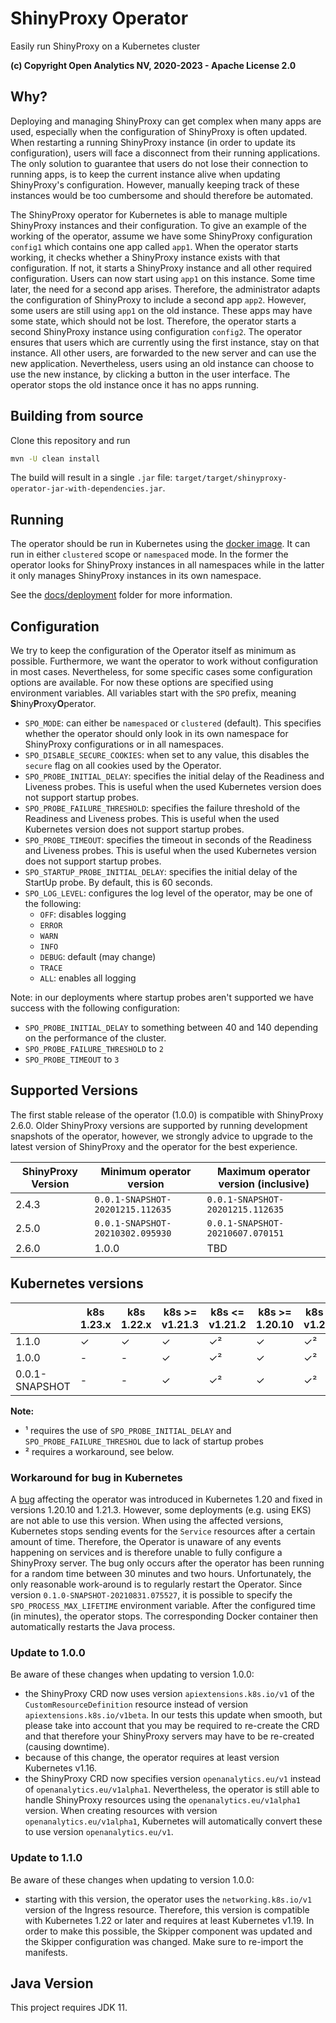 # ShinyProxy Operator

Easily run ShinyProxy on a Kubernetes cluster

**(c) Copyright Open Analytics NV, 2020-2023 - Apache License 2.0**

## Why?

Deploying and managing ShinyProxy can get complex when many apps are used,
especially when the configuration of ShinyProxy is often updated. When
restarting a running ShinyProxy instance (in order to update its configuration),
users will face a disconnect from their running applications. The only solution
to guarantee that users do not lose their connection to running apps, is to keep
the current instance alive when updating ShinyProxy's configuration. However,
manually keeping track of these instances would be too cumbersome and should
therefore be automated.

The ShinyProxy operator for Kubernetes is able to manage multiple ShinyProxy
instances and their configuration. To give an example of the working of the
operator, assume we have some ShinyProxy configuration `config1` which contains
one app called `app1`. When the operator starts working, it checks whether a
ShinyProxy instance exists with that configuration. If not, it starts a
ShinyProxy instance and all other required configuration. Users can now start
using `app1` on this instance. Some time later, the need for a second app
arises. Therefore, the administrator adapts the configuration of ShinyProxy to
include a second app `app2`. However, some users are still using `app1` on the
old instance. These apps may have some state, which should not be lost.
Therefore, the operator starts a second ShinyProxy instance using configuration
`config2`. The operator ensures that users which are currently using the first
instance, stay on that instance. All other users, are forwarded to the new
server and can use the new application. Nevertheless, users using an old
instance can choose to use the new instance, by clicking a button in the user
interface. The operator stops the old instance once it has no apps running.

## Building from source

Clone this repository and run

```bash
mvn -U clean install
```

The build will result in a single `.jar` file:
`target/target/shinyproxy-operator-jar-with-dependencies.jar`.

## Running

The operator should be run in Kubernetes using the [docker image](https://hub.docker.com/r/openanalytics/shinyproxy-operator).
It can run in either `clustered` scope or `namespaced` mode. In the former the
operator looks for ShinyProxy instances in all namespaces while in the latter it
only manages ShinyProxy instances in its own namespace.

See the [docs/deployment](docs/deployment) folder for more information.

## Configuration

We try to keep the configuration of the Operator itself as minimum as possible.
Furthermore, we want the operator to work without configuration in most cases.
Nevertheless, for some specific cases some configuration options are available.
For now these options are specified using environment variables. All variables
start with the `SPO` prefix, meaning **S**hiny**P**roxy**O**perator.

- `SPO_MODE`: can either be `namespaced` or `clustered` (default). This
  specifies whether the operator should only look in its own namespace for
  ShinyProxy configurations or in all namespaces.
- `SPO_DISABLE_SECURE_COOKIES`: when set to any value, this disables the
  `secure` flag on all cookies used by the Operator.
- `SPO_PROBE_INITIAL_DELAY`: specifies the initial delay of the Readiness and
  Liveness probes. This is useful when the used Kubernetes version does not
  support startup probes.
- `SPO_PROBE_FAILURE_THRESHOLD`: specifies the failure threshold of the
  Readiness and Liveness probes. This is useful when the used Kubernetes version
  does not support startup probes.
- `SPO_PROBE_TIMEOUT`: specifies the timeout in seconds of the Readiness and
  Liveness probes. This is useful when the used Kubernetes version does not
  support startup probes.
- `SPO_STARTUP_PROBE_INITIAL_DELAY`: specifies the initial delay of the StartUp probe. By default, this is 60 seconds.
- `SPO_LOG_LEVEL`: configures the log level of the operator, may be one of the
  following:
  - `OFF`: disables logging
  - `ERROR`
  - `WARN`
  - `INFO`
  - `DEBUG`: default (may change)
  - `TRACE`
  - `ALL`: enables all logging

Note: in our deployments where startup probes aren't supported we have success
with the following configuration:

- `SPO_PROBE_INITIAL_DELAY` to something between 40 and 140 depending on the
  performance of the cluster.
- `SPO_PROBE_FAILURE_THRESHOLD` to `2`
- `SPO_PROBE_TIMEOUT` to `3`

## Supported Versions

The first stable release of the operator (1.0.0) is compatible with ShinyProxy
2.6.0. Older ShinyProxy versions are supported by running development snapshots
of the operator, however, we strongly advice to upgrade to the latest version of
ShinyProxy and the operator for the best experience.

| ShinyProxy Version | Minimum operator version         | Maximum operator version (inclusive) |
|--------------------|----------------------------------|--------------------------------------|
| 2.4.3              | `0.0.1-SNAPSHOT-20201215.112635` | `0.0.1-SNAPSHOT-20201215.112635`     |
| 2.5.0              | `0.0.1-SNAPSHOT-20210302.095930` | `0.0.1-SNAPSHOT-20210607.070151`     |
| 2.6.0              | 1.0.0                            | TBD                                  |

## Kubernetes versions

|                | k8s 1.23.x | k8s 1.22.x | k8s >= v1.21.3 | k8s <= v1.21.2 | k8s >= 1.20.10 | k8s <= v1.20.9 | v1.19 | v1.18 | v1.17 | v1.16 | v1.15 | v1.14 |
|----------------|------------|------------|----------------|----------------|----------------|----------------|-------|-------|-------|-------| ----- | ----- |
| 1.1.0          | ✓          | ✓          | ✓              | ✓²              | ✓              | ✓²              | ✓     | -     | -     | -     | -    | - |
| 1.0.0          | -          | -          | ✓              | ✓²              | ✓              | ✓²              | ✓     | ✓     | ✓¹     | ✓¹     | -  | - |
| 0.0.1-SNAPSHOT | -          | -          | ✓              | ✓²              | ✓              | ✓²              | ✓     | ✓     | ✓¹     | ✓¹     | ✓¹  | ✓¹ |

**Note:**

- ¹ requires the use of `SPO_PROBE_INITIAL_DELAY` and `SPO_PROBE_FAILURE_THRESHOL` due to lack of startup probes
- ² requires a workaround, see below.

### Workaround for bug in Kubernetes

A [bug](https://github.com/kubernetes/kubernetes/issues/102464) affecting the
operator was introduced in Kubernetes 1.20 and fixed in versions 1.20.10 and
1.21.3. However, some deployments (e.g. using EKS) are not able to use this
version. When using the affected versions, Kubernetes stops sending events for
the `Service` resources after a certain amount of time. Therefore, the Operator
is unaware of any events happening on services and is therefore unable to fully
configure a ShinyProxy server. The bug only occurs after the operator has been
running for a random time between 30 minutes and two hours. Unfortunately, the
only reasonable work-around is to regularly restart the Operator. Since version
`0.1.0-SNAPSHOT-20210831.075527`, it is possible to specify the
`SPO_PROCESS_MAX_LIFETIME` environment variable. After the configured time (in
minutes), the operator stops. The corresponding Docker container then
automatically restarts the Java process.

### Update to 1.0.0

Be aware of these changes when updating to version 1.0.0:

- the ShinyProxy CRD now uses version `apiextensions.k8s.io/v1` of the
  `CustomResourceDefinition` resource instead of version
  `apiextensions.k8s.io/v1beta`. In our tests this update when smooth, but
  please take into account that you may be required to re-create the CRD and
  that therefore your ShinyProxy servers may have to be re-created (causing
  downtime).
- because of this change, the operator requires at least version Kubernetes
  v1.16.
- the ShinyProxy CRD now specifies version `openanalytics.eu/v1` instead of
  `openanalytics.eu/v1alpha1`. Nevertheless, the operator is still able to
  handle ShinyProxy resources using the `openanalytics.eu/v1alpha1` version.
  When creating resources with version `openanalytics.eu/v1alpha1`, Kubernetes
  will automatically convert these to use version `openanalytics.eu/v1`.

### Update to 1.1.0

Be aware of these changes when updating to version 1.0.0:

- starting with this version, the operator uses the `networking.k8s.io/v1`
  version of the Ingress resource. Therefore, this version is compatible with
  Kubernetes 1.22 or later and requires at least Kubernetes v1.19. In order to
  make this possible, the Skipper component was updated and the Skipper
  configuration was changed. Make sure to re-import the manifests.

## Java Version

This project requires JDK 11.
